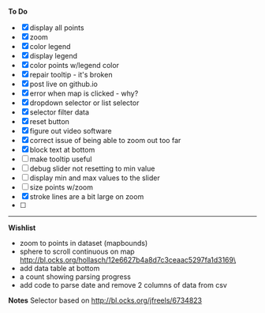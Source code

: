 **To Do**
- [x] display all points
- [x] zoom
- [x] color legend
- [x] display legend
- [x] color points w/legend color
- [x] repair tooltip - it's broken
- [x] post live on github.io
- [x] error when map is clicked - why?
- [x] dropdown selector or list selector
- [x] selector filter data
- [x] reset button
- [x] figure out video software
- [x] correct issue of being able to zoom out too far
- [x] block text at bottom
- [ ] make tooltip useful
- [ ] debug slider not resetting to min value
- [ ] display min and max values to the slider
- [ ] size points w/zoom  
- [x] stroke lines are a bit large on zoom
- [ ]
---
**Wishlist**
* zoom to points in dataset (mapbounds)
* sphere to scroll continuous on map
 http://bl.ocks.org/hollasch/12e6627b4a8d7c3ceaac5297fa1d3169\
* add data table at bottom
* a count showing parsing progress
* add code to parse date and remove 2 columns of data from csv

**Notes**
Selector based on http://bl.ocks.org/jfreels/6734823
